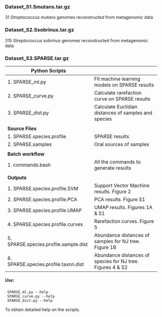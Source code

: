 ### Dataset_S1.Smutans.tar.gz
31 _Streptococcus mutans_ genomes reconstructed from metagenomic data

### Dataset_S2.Ssobrinus.tar.gz
315 _Streptococcus sobrinus_ genomes reconstructed from metagenomic data

### Dataset_S3.SPARSE.tar.gz
|**Python Scripts** |      |
|----------------|------|
|1. SPARSE_ml.py   | Fit machine learning models on SPARSE results |
|2. SPARSE_curve.py| Calculate rarefaction curve on SPARSE results |
|3. SPARSE_dist.py | Calculate Euclidian distances of samples and species|
| | |
|**Source Files**  |      |
|1. SPARSE.species.profile| SPARSE results |
|2. SPARSE.samples| Oral sources of samples |
| | |
|**Batch workflow**| |
|1. commands.bash| All the commands to generate results |
| | |
|**Outputs**| |
|1. SPARSE.species.profile.SVM| Support Vector Machine results. Figure 2 |
|2. SPARSE.species.profile.PCA| PCA results. Figure S1 |
|3. SPARSE.species.profile.UMAP| UMAP results. Figures 1A & S1 |
|4. SPARSE.species.profile.curves| Rarefaction curves. Figure 5 |
|5. SPARSE.species.profile.sample.dist| Abundance distances of samples for NJ tree. Figure 1B |
|6. SPARSE.species.profile.taxon.dist| Abundance distances of species for NJ tree. Figures 4 & S2 |

##### Use: 
```
 SPARSE_ml.py --help
 SPARSE_curve.py --help
 SPARSE_dist.py --help
```
To obtain detailed help on the scripts. 
